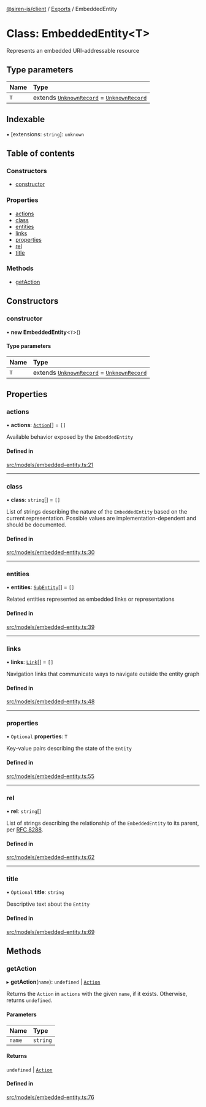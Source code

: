 [@siren-js/client](../README.md) / [Exports](../modules.md) / EmbeddedEntity

# Class: EmbeddedEntity<T\>

Represents an embedded URI-addressable resource

## Type parameters

| Name | Type |
| :------ | :------ |
| `T` | extends [`UnknownRecord`](../modules.md#unknownrecord) = [`UnknownRecord`](../modules.md#unknownrecord) |

## Indexable

▪ [extensions: `string`]: `unknown`

## Table of contents

### Constructors

- [constructor](EmbeddedEntity.md#constructor)

### Properties

- [actions](EmbeddedEntity.md#actions)
- [class](EmbeddedEntity.md#class)
- [entities](EmbeddedEntity.md#entities)
- [links](EmbeddedEntity.md#links)
- [properties](EmbeddedEntity.md#properties)
- [rel](EmbeddedEntity.md#rel)
- [title](EmbeddedEntity.md#title)

### Methods

- [getAction](EmbeddedEntity.md#getaction)

## Constructors

### constructor

• **new EmbeddedEntity**<`T`\>()

#### Type parameters

| Name | Type |
| :------ | :------ |
| `T` | extends [`UnknownRecord`](../modules.md#unknownrecord) = [`UnknownRecord`](../modules.md#unknownrecord) |

## Properties

### actions

• **actions**: [`Action`](Action.md)[] = `[]`

Available behavior exposed by the `EmbeddedEntity`

#### Defined in

[src/models/embedded-entity.ts:21](https://github.com/siren-js/client/blob/f21a3b1/src/models/embedded-entity.ts#L21)

___

### class

• **class**: `string`[] = `[]`

List of strings describing the nature of the `EmbeddedEntity` based on the current representation. Possible values
are implementation-dependent and should be documented.

#### Defined in

[src/models/embedded-entity.ts:30](https://github.com/siren-js/client/blob/f21a3b1/src/models/embedded-entity.ts#L30)

___

### entities

• **entities**: [`SubEntity`](../modules.md#subentity)[] = `[]`

Related entities represented as embedded links or representations

#### Defined in

[src/models/embedded-entity.ts:39](https://github.com/siren-js/client/blob/f21a3b1/src/models/embedded-entity.ts#L39)

___

### links

• **links**: [`Link`](Link.md)[] = `[]`

Navigation links that communicate ways to navigate outside the entity graph

#### Defined in

[src/models/embedded-entity.ts:48](https://github.com/siren-js/client/blob/f21a3b1/src/models/embedded-entity.ts#L48)

___

### properties

• `Optional` **properties**: `T`

Key-value pairs describing the state of the `Entity`

#### Defined in

[src/models/embedded-entity.ts:55](https://github.com/siren-js/client/blob/f21a3b1/src/models/embedded-entity.ts#L55)

___

### rel

• **rel**: `string`[]

List of strings describing the relationship of the `EmbeddedEntity` to its parent, per [RFC 8288](https://tools.ietf.org/html/rfc8288).

#### Defined in

[src/models/embedded-entity.ts:62](https://github.com/siren-js/client/blob/f21a3b1/src/models/embedded-entity.ts#L62)

___

### title

• `Optional` **title**: `string`

Descriptive text about the `Entity`

#### Defined in

[src/models/embedded-entity.ts:69](https://github.com/siren-js/client/blob/f21a3b1/src/models/embedded-entity.ts#L69)

## Methods

### getAction

▸ **getAction**(`name`): `undefined` \| [`Action`](Action.md)

Returns the `Action` in `actions` with the given `name`, if it exists. Otherwise, returns `undefined`.

#### Parameters

| Name | Type |
| :------ | :------ |
| `name` | `string` |

#### Returns

`undefined` \| [`Action`](Action.md)

#### Defined in

[src/models/embedded-entity.ts:76](https://github.com/siren-js/client/blob/f21a3b1/src/models/embedded-entity.ts#L76)
